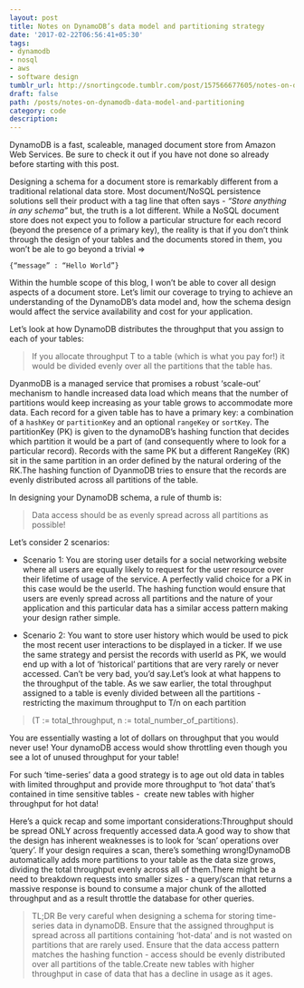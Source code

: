 ```yaml
---
layout: post
title: Notes on DynamoDB’s data model and partitioning strategy
date: '2017-02-22T06:56:41+05:30'
tags:
- dynamodb
- nosql
- aws
- software design
tumblr_url: http://snortingcode.tumblr.com/post/157566677605/notes-on-dynamodbs-data-model-and-partitioning
draft: false
path: /posts/notes-on-dynamodb-data-model-and-partitioning
category: code
description:
---
```

DynamoDB is a fast, scaleable, managed document store from Amazon Web Services. Be sure to check it out if you have not done so already before starting with this post.

Designing a schema for a document store is remarkably different from a traditional relational data store. Most document/NoSQL persistence solutions sell their product with a tag line that often says - _“Store anything in any schema”_ but, the truth is a lot different. While a NoSQL document store does not expect you to follow a particular structure for each record (beyond the presence of a primary key), the reality is that if you don’t think through the design of your tables and the documents stored in them, you won’t be ale to go beyond a trivial =>
```
{“message” : “Hello World”}
```

Within the humble scope of this blog, I won’t be able to cover all design aspects of a document store. Let’s limit our coverage to trying to achieve an understanding of the DynamoDB’s data model and, how the schema design would affect the service availability and cost for your application.

Let’s look at how DynamoDB distributes the throughput that you assign to each of your tables:
>If you allocate throughput T to a table (which is what you pay for!) it would be divided evenly over all the partitions that the table has.

DyanmoDB is a managed service that promises a robust ‘scale-out’ mechanism to handle increased data load which means that the number of partitions would keep increasing as your table grows to accommodate more data. Each record for a given table has to have a primary key: a combination of a `hashKey` or `partitionKey` and an optional `rangeKey` or `sortKey`. The partitionKey (PK) is given to the dynamoDB’s hashing function that decides which partition it would be a part of (and consequently where to look for a particular record). Records with the same PK but a different RangeKey (RK) sit in the same partition in an order defined by the natural ordering of the RK.The hashing function of DyanmoDB tries to ensure that the records are evenly distributed across all partitions of the table.

In designing your DynamoDB schema, a rule of thumb is:
>Data access should be as evenly spread across all partitions as possible!

Let’s consider 2 scenarios:

* Scenario 1:
You are storing user details for a social networking website where all users are equally likely to request for the user resource over their lifetime of usage of the service. A perfectly valid choice for a PK in this case would be the userId. The hashing function would ensure that users are evenly spread across all partitions and the nature of your application and this particular data has a similar access pattern making your design rather simple.

* Scenario 2:
You want to store user history which would be used to pick the most recent user interactions to be displayed in a ticker. If we use the same strategy and persist the records with userId as PK, we would end up with a lot of ‘historical’ partitions that are very rarely or never accessed. Can’t be very bad, you’d say.Let’s look at what happens to the throughput of the table. As we saw earlier, the total throughput assigned to a table is evenly divided between all the partitions - restricting the maximum throughput to T/n on each partition
>(T := total_throughput, n := total_number_of_partitions).

You are essentially wasting a lot of dollars on throughput that you would never use! Your dynamoDB access would show throttling even though you see a lot of unused throughput for your table!

For such ‘time-series’ data a good strategy is to age out old data in tables with limited throughput and provide more throughput to ‘hot data’ that’s contained in time sensitive tables -  create new tables with higher throughput for hot data!

Here’s a quick recap and some important considerations:Throughput should be spread ONLY across frequently accessed data.A good way to show that the design has inherent weaknesses is to look for ‘scan’ operations over ‘query’. If your design requires a scan, there’s something wrong!DynamoDB automatically adds more partitions to your table as the data size grows, dividing the total throughput evenly across all of them.There might be a need to breakdown requests into smaller sizes - a query/scan that returns a massive response is bound to consume a major chunk of the allotted throughput and as a result throttle the database for other queries.

>TL;DR
Be very careful when designing a schema for storing time-series data in dynamoDB. Ensure that the assigned throughput is spread across all partitions containing ‘hot-data’ and is not wasted on partitions that are rarely used. Ensure that the data access pattern matches the hashing function - access should be evenly distributed over all partitions of the table.Create new tables with higher throughput in case of data that has a decline in usage as it ages.
